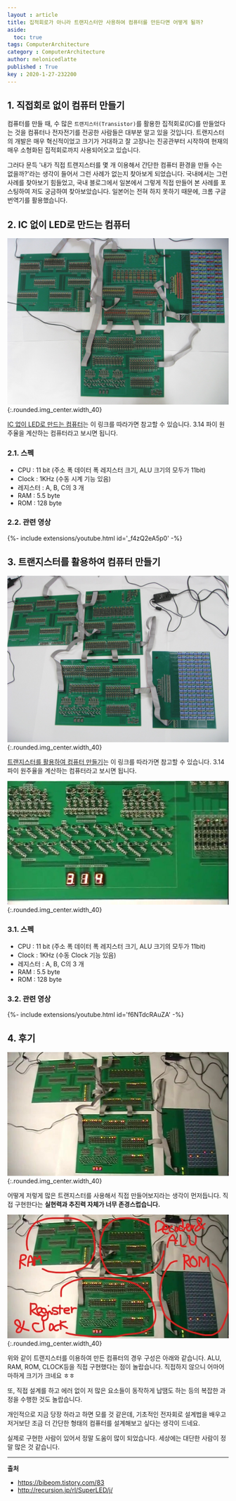 ```yaml
---
layout : article
title: 집적회로가 아니라 트랜지스터만 사용하여 컴퓨터를 만든다면 어떻게 될까?
aside:
  toc: true
tags: ComputerArchitecture
category : ComputerArchitecture
author: melonicedlatte
published : True
key : 2020-1-27-232200
---
```


## 1. 직접회로 없이 컴퓨터 만들기

컴퓨터를 만들 때, 수 많은 `트랜지스터(Transistor)`를 활용한 집적회로(IC)를 만들었다는 것을 컴퓨터나 전자전기를 전공한 사람들은 대부분 알고 있을 것입니다. 트랜지스터의 개발은 매우 혁신적이었고 크기가 거대하고 잘 고장나는 진공관부터 시작하여 현재의 매우 소형화된 집적회로까지 사용되어오고 있습니다. 

그러다 문득 '내가 직접 트랜지스터를 몇 개 이용해서 간단한 컴퓨터 환경을 만들 수는 없을까?'라는 생각이 들어서 그런 사례가 없는지 찾아보게 되었습니다. 국내에서는 그런 사례를 찾아보기 힘들었고, 국내 블로그에서 일본에서 그렇게 직접 만들어 본 사례를 포스팅하여 저도 궁금하여 찾아보았습니다. 일본어는 전혀 하지 못하기 때문에, 크롬 구글 번역기를 활용했습니다. 

## 2. IC 없이 LED로 만드는 컴퓨터

![image](/assets/images/202001/led-com.jpg){:.rounded.img_center.width_40} 

[IC 없이 LED로 만드는 컴퓨터](http://recursion.jp/rl/SuperLED/j/)는 이 링크를 따라가면 참고할 수 있습니다. 3.14 파이 원주율을 계산하는 컴퓨터라고 보시면 됩니다. 

### 2.1. 스펙

- CPU :	11 bit (주소 폭 데이터 폭 레지스터 크기, ALU 크기의 모두가 11bit)
- Clock : 1KHz (수동 시계 기능 있음)
- 레지스터 :	A, B, C의 3 개
- RAM :	5.5 byte
- ROM :	128 byte

### 2.2. 관련 영상

<div>{%- include extensions/youtube.html id='_f4zQ2eA5p0' -%}</div>


## 3. 트랜지스터를 활용하여 컴퓨터 만들기

![image](/assets/images/202001/FullTr-11.jfif){:.rounded.img_center.width_40}

[트랜지스터를 활용하여 컴퓨터 만들기](http://recursion.jp/comp/j/index.html)는 이 링크를 따라가면 참고할 수 있습니다. 3.14 파이 원주율을 계산하는 컴퓨터라고 보시면 됩니다. 

![image](/assets/images/202001/led-com-answer.jpg){:.rounded.img_center.width_40}

### 3.1. 스펙

- CPU :	11 bit (주소 폭 데이터 폭 레지스터 크기, ALU 크기의 모두가 11bit)
- Clock : 1KHz (수동 Clock 기능 있음)
- 레지스터 :	A, B, C의 3 개
- RAM :	5.5 byte
- ROM :	128 byte

### 3.2. 관련 영상

<div>{%- include extensions/youtube.html id='f6NTdcRAuZA' -%}</div>

## 4. 후기

![image](/assets/images/202001/tran-com.jpg){:.rounded.img_center.width_40}

어떻게 저렇게 많은 트랜지스터를 사용해서 직접 만들어보지라는 생각이 먼저듭니다. 직접 구현한다는 **실현력과 추진력 자체가 너무 존경스럽습니다.** 

![image](/assets/images/202001/Inkedtran-com_LI.jpg){:.rounded.img_center.width_40}

위와 같이 트랜지스터를 이용하여 만든 컴퓨터의 경우 구성은 아래와 같습니다. ALU, RAM, ROM, CLOCK등을 직접 구현했다는 점이 놀랍습니다. 직접하지 않으니 어마어마하게 크기가 크네요 ㅎㅎ 

또, 직접 설계를 하고 에러 없이 저 많은 요소들이 동작하게 납땜도 하는 등의 복잡한 과정을 수행한 것도 놀랍습니다. 

개인적으로 지금 당장 하라고 하면 모를 것 같은데, 기초적인 전자회로 설계법을 배우고 저거보단 조금 더 간단한 형태의 컴퓨터를 설계해보고 싶다는 생각이 드네요. 

실제로 구현한 사람이 있어서 정말 도움이 많이 되었습니다. 세상에는 대단한 사람이 정말 많은 것 같습니다.  

---

**출처**
- https://bibeom.tistory.com/83
- http://recursion.jp/rl/SuperLED/j/
